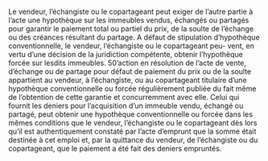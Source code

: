 Le vendeur, l’échangiste ou le copartageant peut exiger de l’autre partie à l’acte une
hypothèque sur les immeubles vendus, échangés ou partagés pour garantir le paiement total
ou partiel du prix, de la soulte de l’échange ou des créances résultant du partage. A défaut de
stipulation d’hypothèque conventionnelle, le vendeur, l’échangiste ou le copartageant peu-
vent, en vertu d’une décision de la juridiction compétente, obtenir l’hypothèque forcée sur
lesdits immeubles.
50’action en résolution de l’acte de vente, d’échange ou de partage pour défaut
de paiement du prix ou de la soulte appartient au vendeur, à l’échangiste, ou au
copartageant titulaire d’une hypothèque conventionnelle ou forcée régulièrement
publiée du fait même de l’obtention de cette garantie et concurremment avec
elle.
Celui qui fournit les deniers pour l’acquisition d’un immeuble vendu, échangé ou
partagé, peut obtenir une hypothèque conventionnelle ou forcée dans les mêmes
conditions que le vendeur, l’échangiste ou le copartageant dès lors qu’il est
authentiquement constaté par l’acte d’emprunt que la somme était destinée à cet
emploi et, par la quittance du vendeur, de l’échangiste ou du copartageant, que
le paiement a été fait des deniers empruntés.